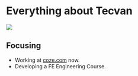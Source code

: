 # Everything about Tecvan

[![](https://img.shields.io/badge/Implemented%20With%20Rush%20Stack-blue)](https://rushjs.io/)

## Focusing

- Working at [coze.com](https://coze.com) now.
- Developing a FE Engineering Course.
